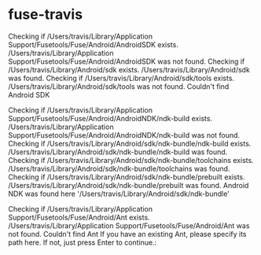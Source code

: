 # fuse-travis


Checking if /Users/travis/Library/Application Support/Fusetools/Fuse/Android/AndroidSDK exists.
/Users/travis/Library/Application Support/Fusetools/Fuse/Android/AndroidSDK was not found.
Checking if /Users/travis/Library/Android/sdk exists.
/Users/travis/Library/Android/sdk was found.
Checking if /Users/travis/Library/Android/sdk/tools exists.
/Users/travis/Library/Android/sdk/tools was not found.
Couldn't find Android SDK

Checking if /Users/travis/Library/Application Support/Fusetools/Fuse/Android/AndroidNDK/ndk-build exists.
/Users/travis/Library/Application Support/Fusetools/Fuse/Android/AndroidNDK/ndk-build was not found.
Checking if /Users/travis/Library/Android/sdk/ndk-bundle/ndk-build exists.
/Users/travis/Library/Android/sdk/ndk-bundle/ndk-build was found.
Checking if /Users/travis/Library/Android/sdk/ndk-bundle/toolchains exists.
/Users/travis/Library/Android/sdk/ndk-bundle/toolchains was found.
Checking if /Users/travis/Library/Android/sdk/ndk-bundle/prebuilt exists.
/Users/travis/Library/Android/sdk/ndk-bundle/prebuilt was found.
Android NDK was found here '/Users/travis/Library/Android/sdk/ndk-bundle'

Checking if /Users/travis/Library/Application Support/Fusetools/Fuse/Android/Ant exists.
/Users/travis/Library/Application Support/Fusetools/Fuse/Android/Ant was not found.
Couldn't find Ant
If you have an existing Ant, please specify its path here. If not, just press Enter to continue.: 
